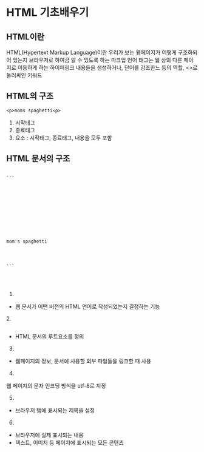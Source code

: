 # HTML 기초배우기
## HTML이란
HTML(Hypertext Markup Language)이란 우리가 보는 웹페이지가 어떻게 구조화되어 있는지 브라우저로 하여금 알 수 있도록 하는 마크업 언어
태그는 웹 상의 다른 페이지로 이동하게 하는 하이퍼링크 내용들을 생성하거나, 단어를 강조한느 등의 역할, <>로 둘러싸인 키워드

## HTML의 구조

```<p>moms spaghetti<p>```


1. 시작태그
2. 종료태그
3. 요소 : 시작태그, 종료태그, 내용을 모두 포함

## HTML 문서의 구조
<pre>
<code>
```
<!DOCTYPE html>
<html lang="en">
<head>
    <meta charset="UTF-8">
    <meta http-equiv="X-UA-Compatible" content="IE=edge">
    <meta name="viewport" content="width=device-width, initial-scale=1.0">
    <title>Document</title>
</head>
<body>
    <p>mom's spaghetti</p>
</body>
</html>
```
</pre>
</code>

1. <pre><code><!DOCTYPE html></pre></code>
- 웹 문서가 어떤 버전의 HTML 언어로 작성되었는지 결정하는 기능

2.<pre><code><html></html></pre></code>
- HTML 문서의 루트요소를 정의

3. <pre><code><head></head></pre></code>
- 웹페이지의 정보, 문서에 사용할 외부 파일들을 링크할 때 사용

4. <pre><code><meta charset="UTF-8"></pre></code>
웹 페이지의 문자 인코딩 방식을 utf-8로 지정

5. <pre><code><title></title></pre></code>
- 브라우저 탭에 표시되는 제목을 설정

6. <pre><code><body></body></pre></code>
- 브라우저에 실제 표시되는 내용
- 텍스트, 이미지 등 페이지에 표시되는 모든 콘텐츠